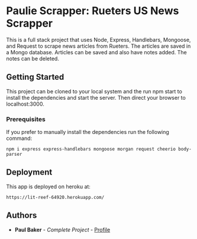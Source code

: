 # Paulie Scrapper: Rueters US News Scrapper

This is a full stack project that uses Node, Express, Handlebars, Mongoose, and Request to scrape news articles from Rueters.  The articles are saved in a Mongo database.  Articles can be saved and also have notes added.  The notes can be deleted.

## Getting Started

This project can be cloned to your local system and the run npm start to install the dependencies and start the server.  Then direct your browser to localhost:3000.

### Prerequisites

If you prefer to manually install the dependencies run the following command:

```
npm i express express-handlebars mongoose morgan request cheerio body-parser
```

## Deployment

This app is deployed on heroku at:

```
https://lit-reef-64920.herokuapp.com/
```

## Authors

* **Paul Baker** - *Complete Project* - [Profile](https://pbaker123.github.io/)
